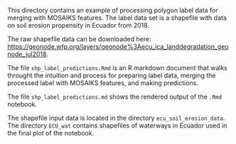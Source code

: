 This directory contains an example of processing polygon label data for merging with MOSAIKS features. The label data set is a shapefile with data on soil erosion propensity in Ecuador from 2018. 

The raw shapefile data can be downloaded here: https://geonode.wfp.org/layers/geonode%3Aecu_ica_landdegradation_geonode_jul2018.

The file `shp_label_predictions.Rmd` is an R markdown document that walks throught the intuition and process for preparing label data, merging the processed label with MOSAIKS features, and making predictions. 

The file `shp_label_predictions.md` shows the rendered output of the `.Rmd` notebook.

The shapefile input data is located in the directory `ecu_soil_erosion_data`. The directory `ECU_wat` contains shapefiles of waterways in Ecuador used in the final plot of the notebook.